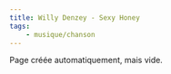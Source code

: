 ```yaml
---
title: Willy Denzey - Sexy Honey
tags:
    - musique/chanson
---
```


Page créée automatiquement, mais vide.

